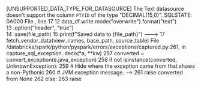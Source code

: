 [UNSUPPORTED_DATA_TYPE_FOR_DATASOURCE] The Text datasource doesn't support the column `PTYID` of the type "DECIMAL(15,0)". SQLSTATE: 0A000
File <command-84585496061088>, line 17
     12     data_df.write.mode("overwrite").format("text") \
     13       .option("header", "true") \
     14       .save(file_path) 
     15     print(f"Saved data to {file_path}")
---> 17 fetch_vendor_data(view_names, base_path, source_table)
File /databricks/spark/python/pyspark/errors/exceptions/captured.py:261, in capture_sql_exception.<locals>.deco(*a, **kw)
    257 converted = convert_exception(e.java_exception)
    258 if not isinstance(converted, UnknownException):
    259     # Hide where the exception came from that shows a non-Pythonic
    260     # JVM exception message.
--> 261     raise converted from None
    262 else:
    263     raise

